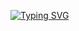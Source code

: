 

[![Typing SVG](https://readme-typing-svg.herokuapp.com?font=Fira+Code&weight=300&size=50&duration=4000&pause=1000&color=4169E1&center=true&vCenter=true&random=false&width=1000&lines=Hello%2C+my+name+is+Aurélio;I'm+32+years+old;I'm+a+Data+scientist;and+IT+Manager;I'm+from+Brazil;welcome%3A)](https://git.io/typing-svg)













